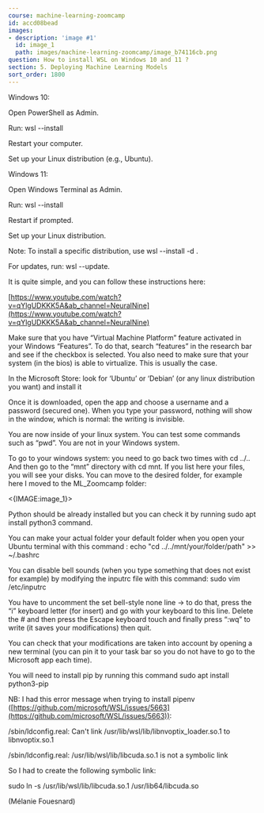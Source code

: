 ```yaml
---
course: machine-learning-zoomcamp
id: accd08bead
images:
- description: 'image #1'
  id: image_1
  path: images/machine-learning-zoomcamp/image_b74116cb.png
question: How to install WSL on Windows 10 and 11 ?
section: 5. Deploying Machine Learning Models
sort_order: 1800
---
```


Windows 10:

Open PowerShell as Admin.

Run: wsl --install

Restart your computer.

Set up your Linux distribution (e.g., Ubuntu).

Windows 11:

Open Windows Terminal as Admin.

Run: wsl --install

Restart if prompted.

Set up your Linux distribution.

Note: To install a specific distribution, use wsl --install -d <DistributionName>.

For updates, run: wsl --update.

It is quite simple, and you can follow these instructions here:

[https://www.youtube.com/watch?v=qYlgUDKKK5A&ab_channel=NeuralNine](https://www.youtube.com/watch?v=qYlgUDKKK5A&ab_channel=NeuralNine)

Make sure that you have “Virtual Machine Platform” feature activated in your Windows “Features”. To do that, search “features” in the research bar and see if the checkbox is selected. You also need to make sure that your system (in the bios) is able to virtualize. This is usually the case.

In the Microsoft Store: look for ‘Ubuntu’ or ‘Debian’ (or any linux distribution you want) and install it

Once it is downloaded, open the app and choose a username and a password (secured one). When you type your password, nothing will show in the window, which is normal: the writing is invisible.

You are now inside of your linux system. You can test some commands such as “pwd”. You are not in your Windows system.

To go to your windows system: you need to go back two times with cd ../.. And then go to the “mnt” directory with cd mnt. If you list here your files, you will see your disks. You can move to the desired folder, for example here I moved to the ML_Zoomcamp folder:

<{IMAGE:image_1}>

Python should be already installed but you can check it by running sudo apt install python3 command.

You can make your actual folder your default folder when you open your Ubuntu terminal with this command : echo "cd ../../mnt/your/folder/path" >> ~/.bashrc

You can disable bell sounds (when you type something that does not exist for example) by modifying the inputrc file with this command: sudo vim /etc/inputrc

You have to uncomment the set bell-style none line -> to do that, press the “i” keyboard letter (for insert) and go with your keyboard to this line. Delete the # and then press the Escape keyboard touch and finally press “:wq” to write (it saves your modifications) then quit.

You can check that your modifications are taken into account by opening a new terminal (you can pin it to your task bar so you do not have to go to the Microsoft app each time).

You will need to install pip by running this command sudo apt install python3-pip

NB: I had this error message when trying to install pipenv ([https://github.com/microsoft/WSL/issues/5663](https://github.com/microsoft/WSL/issues/5663)):

/sbin/ldconfig.real: Can't link /usr/lib/wsl/lib/libnvoptix_loader.so.1 to libnvoptix.so.1

/sbin/ldconfig.real: /usr/lib/wsl/lib/libcuda.so.1 is not a symbolic link

So I had to create the following symbolic link:

sudo ln -s /usr/lib/wsl/lib/libcuda.so.1 /usr/lib64/libcuda.so

(Mélanie Fouesnard)

